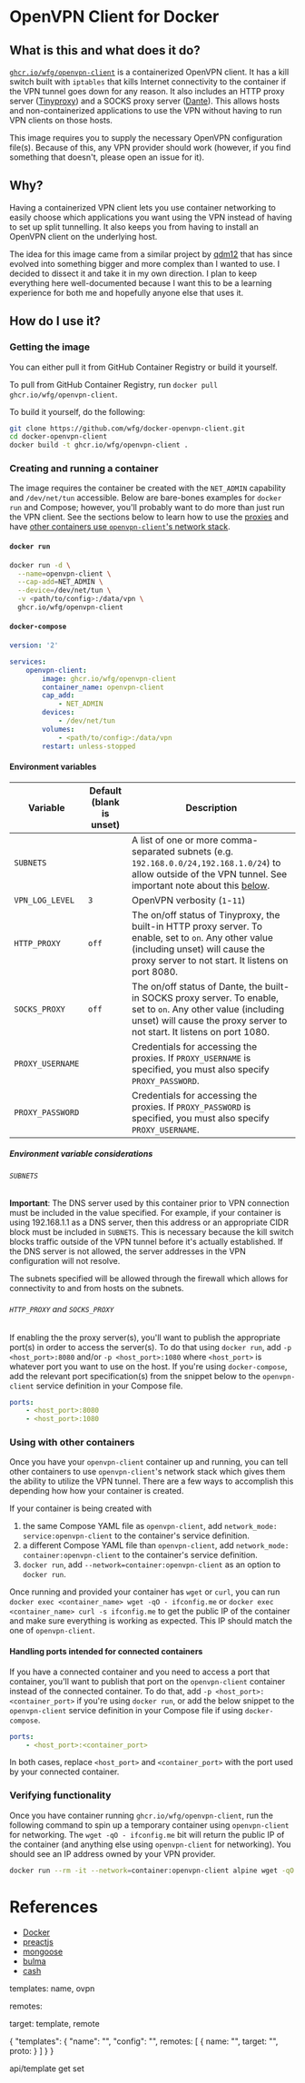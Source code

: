 # OpenVPN Client for Docker
## What is this and what does it do?
[`ghcr.io/wfg/openvpn-client`](https://github.com/users/wfg/packages/container/package/openvpn-client) is a containerized OpenVPN client. It has a kill switch built with `iptables` that kills Internet connectivity to the container if the VPN tunnel goes down for any reason. It also includes an HTTP proxy server ([Tinyproxy](https://tinyproxy.github.io/)) and a SOCKS proxy server ([Dante](https://www.inet.no/dante/index.html)). This allows hosts and non-containerized applications to use the VPN without having to run VPN clients on those hosts.

This image requires you to supply the necessary OpenVPN configuration file(s). Because of this, any VPN provider should work (however, if you find something that doesn't, please open an issue for it).

## Why?
Having a containerized VPN client lets you use container networking to easily choose which applications you want using the VPN instead of having to set up split tunnelling. It also keeps you from having to install an OpenVPN client on the underlying host.

The idea for this image came from a similar project by [qdm12](https://github.com/qdm12) that has since evolved into something bigger and more complex than I wanted to use. I decided to dissect it and take it in my own direction. I plan to keep everything here well-documented because I want this to be a learning experience for both me and hopefully anyone else that uses it.

## How do I use it?
### Getting the image
You can either pull it from GitHub Container Registry or build it yourself.

To pull from GitHub Container Registry, run `docker pull ghcr.io/wfg/openvpn-client`.

To build it yourself, do the following:
```bash
git clone https://github.com/wfg/docker-openvpn-client.git
cd docker-openvpn-client
docker build -t ghcr.io/wfg/openvpn-client .
```

### Creating and running a container
The image requires the container be created with the `NET_ADMIN` capability and `/dev/net/tun` accessible. Below are bare-bones examples for `docker run` and Compose; however, you'll probably want to do more than just run the VPN client. See the sections below to learn how to use the [proxies](#http_proxy-and-socks_proxy) and have [other containers use `openvpn-client`'s network stack](#using-with-other-containers).

#### `docker run`
```bash
docker run -d \
  --name=openvpn-client \
  --cap-add=NET_ADMIN \
  --device=/dev/net/tun \
  -v <path/to/config>:/data/vpn \
  ghcr.io/wfg/openvpn-client
```

#### `docker-compose`
```yaml
version: '2'

services:
    openvpn-client:
        image: ghcr.io/wfg/openvpn-client
        container_name: openvpn-client
        cap_add:
            - NET_ADMIN
        devices:
            - /dev/net/tun
        volumes:
            - <path/to/config>:/data/vpn
        restart: unless-stopped
```

#### Environment variables
| Variable | Default (blank is unset) | Description |
| --- | --- | --- |
| `SUBNETS` | | A list of one or more comma-separated subnets (e.g. `192.168.0.0/24,192.168.1.0/24`) to allow outside of the VPN tunnel. See important note about this [below](#subnets). |
| `VPN_LOG_LEVEL` | `3` | OpenVPN verbosity (`1`-`11`) |
| `HTTP_PROXY` | `off` | The on/off status of Tinyproxy, the built-in HTTP proxy server. To enable, set to `on`. Any other value (including unset) will cause the proxy server to not start. It listens on port 8080. |
| `SOCKS_PROXY` | `off` | The on/off status of Dante, the built-in SOCKS proxy server. To enable, set to `on`. Any other value (including unset) will cause the proxy server to not start. It listens on port 1080. |
| `PROXY_USERNAME` | | Credentials for accessing the proxies. If `PROXY_USERNAME` is specified, you must also specify `PROXY_PASSWORD`. |
| `PROXY_PASSWORD` | | Credentials for accessing the proxies. If `PROXY_PASSWORD` is specified, you must also specify `PROXY_USERNAME`. |

##### Environment variable considerations
###### `SUBNETS`
**Important**: The DNS server used by this container prior to VPN connection must be included in the value specified. For example, if your container is using 192.168.1.1 as a DNS server, then this address or an appropriate CIDR block must be included in `SUBNETS`. This is necessary because the kill switch blocks traffic outside of the VPN tunnel before it's actually established. If the DNS server is not allowed, the server addresses in the VPN configuration will not resolve.

The subnets specified will be allowed through the firewall which allows for connectivity to and from hosts on the subnets.

###### `HTTP_PROXY` and `SOCKS_PROXY`
If enabling the the proxy server(s), you'll want to publish the appropriate port(s) in order to access the server(s). To do that using `docker run`, add `-p <host_port>:8080` and/or `-p <host_port>:1080` where `<host_port>` is whatever port you want to use on the host. If you're using `docker-compose`, add the relevant port specification(s) from the snippet below to the `openvpn-client` service definition in your Compose file.
```yaml
ports:
    - <host_port>:8080
    - <host_port>:1080
```

### Using with other containers
Once you have your `openvpn-client` container up and running, you can tell other containers to use `openvpn-client`'s network stack which gives them the ability to utilize the VPN tunnel. There are a few ways to accomplish this depending how how your container is created.

If your container is being created with
1. the same Compose YAML file as `openvpn-client`, add `network_mode: service:openvpn-client` to the container's service definition.
2. a different Compose YAML file than `openvpn-client`, add `network_mode: container:openvpn-client` to the container's service definition.
3. `docker run`, add `--network=container:openvpn-client` as an option to `docker run`.

Once running and provided your container has `wget` or `curl`, you can run `docker exec <container_name> wget -qO - ifconfig.me` or `docker exec <container_name> curl -s ifconfig.me` to get the public IP of the container and make sure everything is working as expected. This IP should match the one of `openvpn-client`.

#### Handling ports intended for connected containers
If you have a connected container and you need to access a port that container, you'll want to publish that port on the `openvpn-client` container instead of the connected container. To do that, add `-p <host_port>:<container_port>` if you're using `docker run`, or add the below snippet to the `openvpn-client` service definition in your Compose file if using `docker-compose`.
```yaml
ports:
    - <host_port>:<container_port>
```
In both cases, replace `<host_port>` and `<container_port>` with the port used by your connected container.

### Verifying functionality
Once you have container running `ghcr.io/wfg/openvpn-client`, run the following command to spin up a temporary container using `openvpn-client` for networking. The `wget -qO - ifconfig.me` bit will return the public IP of the container (and anything else using `openvpn-client` for networking). You should see an IP address owned by your VPN provider.
```bash
docker run --rm -it --network=container:openvpn-client alpine wget -qO - ifconfig.me
```

# References
- [Docker](https://www.docker.com/blog/faster-multi-platform-builds-dockerfile-cross-compilation-guide/)
- [preactjs](https://preactjs.com/)
- [mongoose](https://mongoose.ws/documentation/)
- [bulma](https://bulma.io/)
- [cash](https://github.com/fabiospampinato/cash)

templates: name, ovpn

remotes:

target: template, remote

{
    "templates": {
        "name": "",
        "config": "",
        remotes: [ {
            name: "",
            target: "",
            proto:
        } ]
    }
}

api/template
    get
    set

